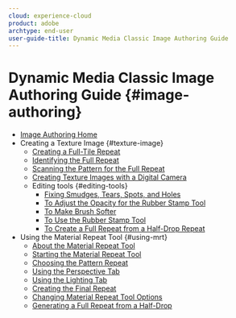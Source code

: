 ```yaml
---
cloud: experience-cloud
product: adobe
archtype: end-user
user-guide-title: Dynamic Media Classic Image Authoring Guide
---
```


# Dynamic Media Classic Image Authoring Guide {#image-authoring}

+ [Image Authoring Home](home.md)
+ Creating a Texture Image {#texture-image}
   + [Creating a Full-Tile Repeat](c-mrt-texture-image/c-mrt-full-tile-repeat.md)
   + [Identifying the Full Repeat](c-mrt-texture-image/c-mrt-full-repeat.md)
   + [Scanning the Pattern for the Full Repeat](c-mrt-texture-image/c-mrt-pattern-full-repeat.md)
   + [Creating Texture Images with a Digital Camera](c-mrt-texture-image/c-mrt-texture-images-dig-camera.md)
   + Editing tools {#editing-tools}
      + [Fixing Smudges, Tears, Spots, and Holes](c-mrt-texture-image/c-mrt-fixing-smudges/c-mrt-fixing-smudges.md)
      + [To Adjust the Opacity for the Rubber Stamp Tool](c-mrt-texture-image/c-mrt-fixing-smudges/t-mrt-rubber-stamp-tool.md)
      + [To Make Brush Softer](c-mrt-texture-image/c-mrt-fixing-smudges/t-mrt-make-brush-softer.md)
      + [To Use the Rubber Stamp Tool](c-mrt-texture-image/c-mrt-fixing-smudges/t-mrt-use-rubber-stamp-tool.md)
      + [To Create a Full Repeat from a Half-Drop Repeat](c-mrt-texture-image/c-mrt-fixing-smudges/t-mrt-half-drop-repeat.md)
+ Using the Material Repeat Tool {#using-mrt}
   + [About the Material Repeat Tool](c-mrt-using-mrt/c-mrt-about-mrt.md)
   + [Starting the Material Repeat Tool](c-mrt-using-mrt/t-mrt-starting-mrt.md)
   + [Choosing the Pattern Repeat](c-mrt-using-mrt/c-mrt-pattern-repeat.md)
   + [Using the Perspective Tab](c-mrt-using-mrt/t-mrt-perspective-tab.md)
   + [Using the Lighting Tab](c-mrt-using-mrt/t-mrt-lighting-tab.md)
   + [Creating the Final Repeat](c-mrt-using-mrt/t-mrt-final-repeat.md)
   + [Changing Material Repeat Tool Options](c-mrt-using-mrt/t-mrt-changing-mrt-options.md)
   + [Generating a Full Repeat from a Half-Drop](c-mrt-using-mrt/t-mrt-gen-full-repeat-half-drop.md)